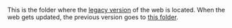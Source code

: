 This is the folder where the [legacy version](/Web-Archive/) of the web is located. When the web gets updated, the previous version goes to [this folder](/Web-Archive/).